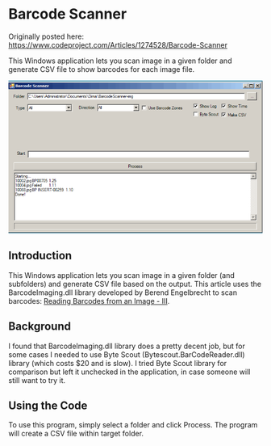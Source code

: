 # Barcode Scanner

Originally posted here: 
https://www.codeproject.com/Articles/1274528/Barcode-Scanner

This Windows application lets you scan image in a given folder and generate CSV file to show barcodes for each image file.

![](img/barcodescanner2.gif)

## Introduction
This Windows application lets you scan image in a given folder (and subfolders) and generate CSV file based on the output. This article uses the BarcodeImaging.dll library developed by Berend Engelbrecht to scan barcodes: [Reading Barcodes from an Image - III](https://www.codeproject.com/Articles/42852/Reading-Barcodes-from-an-Image-III).

## Background
I found that BarcodeImaging.dll library does a pretty decent job, but for some cases I needed to use Byte Scout (Bytescout.BarCodeReader.dll) library (which costs $20 and is slow). I tried Byte Scout library for comparison but left it unchecked in the application, in case someone will still want to try it.

## Using the Code
To use this program, simply select a folder and click Process. The program will create a CSV file within target folder.
